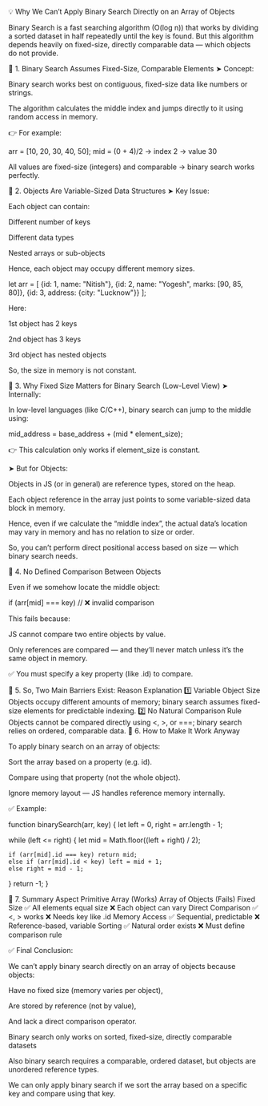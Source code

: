 💡 Why We Can’t Apply Binary Search Directly on an Array of Objects

Binary Search is a fast searching algorithm (O(log n)) that works by dividing a sorted dataset in half repeatedly until the key is found.
But this algorithm depends heavily on fixed-size, directly comparable data — which objects do not provide.

🔹 1. Binary Search Assumes Fixed-Size, Comparable Elements
➤ Concept:

Binary search works best on contiguous, fixed-size data like numbers or strings.

The algorithm calculates the middle index and jumps directly to it using random access in memory.

👉 For example:

arr = [10, 20, 30, 40, 50];
mid = (0 + 4)/2 → index 2 → value 30


All values are fixed-size (integers) and comparable → binary search works perfectly.

🔹 2. Objects Are Variable-Sized Data Structures
➤ Key Issue:

Each object can contain:

Different number of keys

Different data types

Nested arrays or sub-objects

Hence, each object may occupy different memory sizes.

let arr = [
  {id: 1, name: "Nitish"},
  {id: 2, name: "Yogesh", marks: [90, 85, 80]},
  {id: 3, address: {city: "Lucknow"}}
];


Here:

1st object has 2 keys

2nd object has 3 keys

3rd object has nested objects

So, the size in memory is not constant.

🔹 3. Why Fixed Size Matters for Binary Search (Low-Level View)
➤ Internally:

In low-level languages (like C/C++), binary search can jump to the middle using:

mid_address = base_address + (mid * element_size);


👉 This calculation only works if element_size is constant.

➤ But for Objects:

Objects in JS (or in general) are reference types, stored on the heap.

Each object reference in the array just points to some variable-sized data block in memory.

Hence, even if we calculate the “middle index”, the actual data’s location may vary in memory and has no relation to size or order.

So, you can’t perform direct positional access based on size — which binary search needs.

🔹 4. No Defined Comparison Between Objects

Even if we somehow locate the middle object:

if (arr[mid] === key) // ❌ invalid comparison


This fails because:

JS cannot compare two entire objects by value.

Only references are compared — and they’ll never match unless it’s the same object in memory.

✅ You must specify a key property (like .id) to compare.

🔹 5. So, Two Main Barriers Exist:
Reason	Explanation
1️⃣ Variable Object Size	Objects occupy different amounts of memory; binary search assumes fixed-size elements for predictable indexing.
2️⃣ No Natural Comparison Rule	Objects cannot be compared directly using <, >, or ===; binary search relies on ordered, comparable data.
🔹 6. How to Make It Work Anyway

To apply binary search on an array of objects:

Sort the array based on a property (e.g. id).

Compare using that property (not the whole object).

Ignore memory layout — JS handles reference memory internally.

✅ Example:

function binarySearch(arr, key) {
  let left = 0, right = arr.length - 1;

  while (left <= right) {
    let mid = Math.floor((left + right) / 2);

    if (arr[mid].id === key) return mid;
    else if (arr[mid].id < key) left = mid + 1;
    else right = mid - 1;
  }
  return -1;
}

🔹 7. Summary
Aspect	Primitive Array (Works)	Array of Objects (Fails)
Fixed Size	✅ All elements equal size	❌ Each object can vary
Direct Comparison	✅ <, > works	❌ Needs key like .id
Memory Access	✅ Sequential, predictable	❌ Reference-based, variable
Sorting	✅ Natural order exists	❌ Must define comparison rule

✅ Final Conclusion:

We can’t apply binary search directly on an array of objects because objects:

Have no fixed size (memory varies per object),

Are stored by reference (not by value),

And lack a direct comparison operator.

Binary search only works on sorted, fixed-size, directly comparable datasets

Also binary search requires a comparable, ordered dataset, but objects are unordered reference types.

We can only apply binary search if we sort the array based on a specific key and compare using that key.
